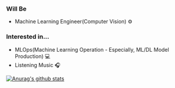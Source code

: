 ### Will Be
- Machine Learning Engineer(Computer Vision) ⚙️


### Interested in...
- MLOps(Machine Learning Operation - Especially, ML/DL Model Production) 💻
- Listening Music 🎧

[![Anurag's github stats](https://github-readme-stats.vercel.app/api?username=w00kipop)](https://github.com/anuraghazra/github-readme-stats)